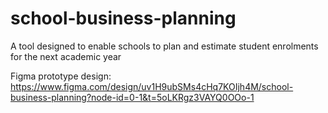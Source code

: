# school-business-planning
A tool designed to enable schools to plan and estimate student enrolments for the next academic year

Figma prototype design: https://www.figma.com/design/uv1H9ubSMs4cHq7KOIjh4M/school-business-planning?node-id=0-1&t=5oLKRgz3VAYQ0OOo-1
